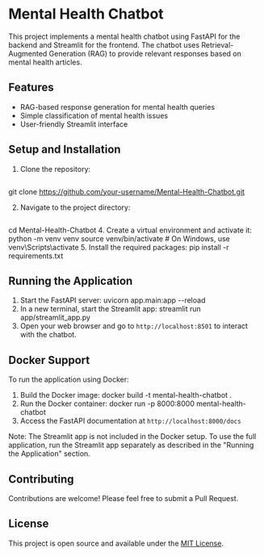 # Mental Health Chatbot

This project implements a mental health chatbot using FastAPI for the backend and Streamlit for the frontend. The chatbot uses Retrieval-Augmented Generation (RAG) to provide relevant responses based on mental health articles.

## Features

- RAG-based response generation for mental health queries
- Simple classification of mental health issues
- User-friendly Streamlit interface

## Setup and Installation

1. Clone the repository:
   ```sh
git clone https://github.com/your-username/Mental-Health-Chatbot.git

2. Navigate to the project directory:
   ```sh
cd Mental-Health-Chatbot
4. Create a virtual environment and activate it:
python -m venv venv
source venv/bin/activate  # On Windows, use venv\Scripts\activate
5. Install the required packages:
pip install -r requirements.txt

## Running the Application

1. Start the FastAPI server:
uvicorn app.main:app --reload
2. In a new terminal, start the Streamlit app:
streamlit run app/streamlit_app.py
3. Open your web browser and go to `http://localhost:8501` to interact with the chatbot.

## Docker Support

To run the application using Docker:

1. Build the Docker image:
docker build -t mental-health-chatbot .
2. Run the Docker container:
docker run -p 8000:8000 mental-health-chatbot
3. Access the FastAPI documentation at `http://localhost:8000/docs`

Note: The Streamlit app is not included in the Docker setup. To use the full application, run the Streamlit app separately as described in the "Running the Application" section.

## Contributing

Contributions are welcome! Please feel free to submit a Pull Request.

## License

This project is open source and available under the [MIT License](LICENSE).
